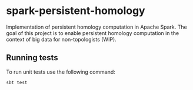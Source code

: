 # spark-persistent-homology
Implementation of persistent homology computation in Apache Spark.
The goal of this project is to enable persistent homology computation in the context of big data for non-topologists (WIP). 

## Running tests
To run unit tests use the following command:
```
sbt test
```